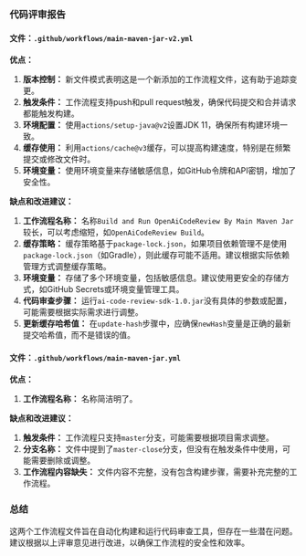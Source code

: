 ### 代码评审报告

#### 文件：`.github/workflows/main-maven-jar-v2.yml`

**优点：**
1. **版本控制：** 新文件模式表明这是一个新添加的工作流程文件，这有助于追踪变更。
2. **触发条件：** 工作流程支持push和pull request触发，确保代码提交和合并请求都能触发构建。
3. **环境配置：** 使用`actions/setup-java@v2`设置JDK 11，确保所有构建环境一致。
4. **缓存使用：** 利用`actions/cache@v3`缓存，可以提高构建速度，特别是在频繁提交或修改文件时。
5. **环境变量：** 使用环境变量来存储敏感信息，如GitHub令牌和API密钥，增加了安全性。

**缺点和改进建议：**
1. **工作流程名称：** 名称`Build and Run OpenAiCodeReview By Main Maven Jar`较长，可以考虑缩短，如`OpenAiCodeReview Build`。
2. **缓存策略：** 缓存策略基于`package-lock.json`，如果项目依赖管理不是使用`package-lock.json`（如Gradle），则此缓存可能不适用。建议根据实际依赖管理方式调整缓存策略。
3. **环境变量：** 存储了多个环境变量，包括敏感信息。建议使用更安全的存储方式，如GitHub Secrets或环境变量管理工具。
4. **代码审查步骤：** 运行`ai-code-review-sdk-1.0.jar`没有具体的参数或配置，可能需要根据实际需求进行调整。
5. **更新缓存哈希值：** 在`update-hash`步骤中，应确保`newHash`变量是正确的最新提交哈希值，而不是错误的值。

#### 文件：`.github/workflows/main-maven-jar.yml`

**优点：**
1. **工作流程名称：** 名称简洁明了。

**缺点和改进建议：**
1. **触发条件：** 工作流程只支持`master`分支，可能需要根据项目需求调整。
2. **分支名称：** 文件中提到了`master-close`分支，但没有在触发条件中使用，可能需要删除或调整。
3. **工作流程内容缺失：** 文件内容不完整，没有包含构建步骤，需要补充完整的工作流程。

### 总结
这两个工作流程文件旨在自动化构建和运行代码审查工具，但存在一些潜在问题。建议根据以上评审意见进行改进，以确保工作流程的安全性和效率。